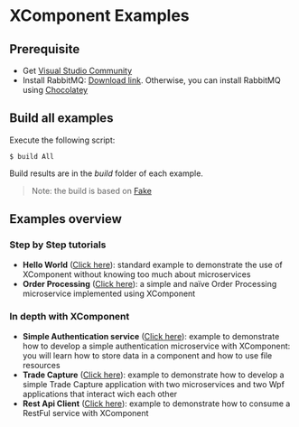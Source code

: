 # XComponent Examples

## Prerequisite

* Get [Visual Studio Community](https://www.visualstudio.com/en-us/products/visual-studio-community-vs.aspx)
* Install RabbitMQ: [Download link](http://www.rabbitmq.com/download.html). Otherwise, you can install RabbitMQ using [Chocolatey](https://chocolatey.org/packages/rabbitmq)

## Build all examples

Execute the following script:
```
$ build All
```
Build results are in the *build* folder of each example.

> Note: the build is based on [Fake](http://fsharp.github.io/FAKE/)

## Examples overview

### Step by Step tutorials
* **Hello World** ([Click here](xcomponent.helloworld)): 
standard example to demonstrate the use of XComponent without knowing too much about microservices
* **Order Processing** ([Click here](xcomponent.orderprocessing)): 
a simple and naïve Order Processing microservice implemented using XComponent

### In depth with XComponent

* **Simple Authentication service** ([Click here](xcomponent.authentication)): 
example to demonstrate how to develop a simple authentication microservice with XComponent: you will learn how to store data in a component and how to use file resources
* **Trade Capture** ([Click here](xcomponent.tradecapture)): 
example to demonstrate how to develop a simple Trade Capture application with two microservices and two Wpf applications that interact wich each other
* **Rest Api Client** ([Click here](xcomponent.restapiclient)): 
example to demonstrate how to consume a RestFul service with XComponent
